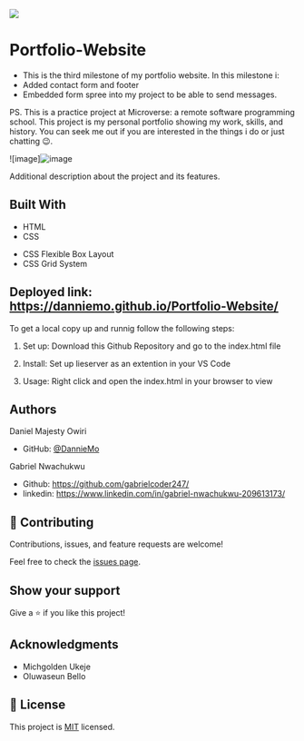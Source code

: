 ![](https://img.shields.io/badge/Microverse-blueviolet)

# Portfolio-Website

- This is the third milestone of my portfolio website. In this milestone i:
- Added contact form and footer 
- Embedded form spree into my project to be able to send messages.

PS. This is a practice project at Microverse: a remote software programming school. This project is my personal portfolio showing my work, skills, and history. You can seek me out if you are interested in the things i do or just chatting 😉. 

![image]![image](https://user-images.githubusercontent.com/53879944/126331491-61556a3f-bb2b-468f-9e12-d90eb9d1e11c.png)


Additional description about the project and its features.

## Built With

- HTML
- CSS 
* CSS Flexible Box Layout
* CSS Grid System

## Deployed link:  https://danniemo.github.io/Portfolio-Website/

To get a local copy up and runnig follow the following steps:
1. Set up:
 Download this Github Repository and go to the index.html file

 2. Install:
 Set up lieserver as an extention in your VS Code

 3. Usage:
 Right click and open the index.html in your browser to view


## Authors

Daniel Majesty Owiri
- GitHub: [@DannieMo](https://github.com/DannieMo)

Gabriel Nwachukwu
- Github: https://github.com/gabrielcoder247/
- linkedin: https://www.linkedin.com/in/gabriel-nwachukwu-209613173/



## 🤝 Contributing

Contributions, issues, and feature requests are welcome!

Feel free to check the [issues page](https://github.com/DannieMo/Hello-Microverse/issues).

## Show your support

Give a ⭐️ if you like this project!

## Acknowledgments

- Michgolden Ukeje
- Oluwaseun Bello 

## 📝 License

This project is [MIT](./MIT.md) licensed.
